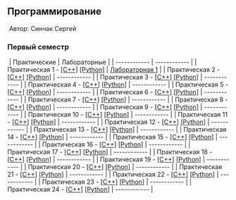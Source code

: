 ## Программирование
​
Автор: Синчак Сергей
​
### Первый семестр
​
| Практические | Лабораторные |
| ------------ | ------------ |
| Практическая 1 - [[C++]](./Practice/01/C++/) [[Python]](./Practice/01/Python/) | [Лабораторная 1](./Lab/01/ReadMe.md) |
| Практическая 2 - [[C++]](./Practice/02/C++/) [[Python]](./Practice/02/Python/) | ------------ |
| Практическая 3 - [[C++]](./Practice/03/C++/) [[Python]](./Practice/03/Python/) | ------------ |
| Практическая 4 - [[C++]](./Practice/04/C++/) [[Python]](./Practice/04/Python/) | ------------ |
| Практическая 5 - [[C++]](./Practice/05/C++/) [[Python]](./Practice/05/Python/) | ------------ |
| Практическая 6 - [[C++]](./Practice/06/C++/) [[Python]](./Practice/06/Python/) | ------------ |
| Практическая 7 - [[C++]](./Practice/07/C++/) [[Python]](./Practice/07/Python/) | ------------ |
| Практическая 8 - [[C++]](./Practice/08/C++/) [[Python]](./Practice/08/Python/) | ------------ |
| Практическая 9 - [[C++]](./Practice/09/C++/) [[Python]](./Practice/09/Python/) | ------------ |
| Практическая 10 - [[C++]](./Practice/10/C++/) [[Python]](./Practice/10/Python/) | ------------ |
| Практическая 11 - [[C++]](./Practice/11/C++/) [[Python]](./Practice/11/Python/) | ------------ |
| Практическая 12 - [[C++]](./Practice/12/C++/) [[Python]](./Practice/12/Python/) | ------------ |
| Практическая 13 - [[C++]](./Practice/13/C++/) [[Python]](./Practice/13/Python/) | ------------ |
| Практическая 14 - [[C++]](./Practice/14/C++/) [[Python]](./Practice/14/Python/) | ------------ |
| Практическая 15 - [[C++]](./Practice/15/C++/) [[Python]](./Practice/15/Python/) | ------------ |
| Практическая 16 - [[C++]](./Practice/16/C++/) [[Python]](./Practice/16/Python/) | ------------ |
| Практическая 17 - [[C++]](./Practice/17/C++/) [[Python]](./Practice/17/Python/) | ------------ |
| Практическая 18 - [[C++]](./Practice/18/C++/) [[Python]](./Practice/18/Python/) | ------------ |
| Практическая 19 - [[C++]](./Practice/19/C++/) [[Python]](./Practice/19/Python/) | ------------ |
| Практическая 20 - [[C++]](./Practice/20/C++/) [[Python]](./Practice/20/Python/) | ------------ |
| Практическая 21 - [[C++]](./Practice/21/C++/) [[Python]](./Practice/21/Python/) | ------------ |
| Практическая 22 - [[C++]](./Practice/22/C++/) [[Python]](./Practice/22/Python/) | ------------ |
| Практическая 23 - [[C++]](./Practice/23/C++/) [[Python]](./Practice/23/Python/) | ------------ |
| Практическая 24 - [[C++]](./Practice/24/C++/) [[Python]](./Practice/24/Python/) | ------------ |